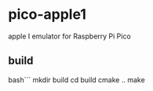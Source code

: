 # pico-apple1
apple I emulator for Raspberry Pi Pico

## build
bash```
mkdir build
cd build
cmake ..
make
```
